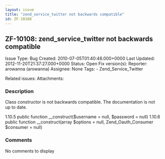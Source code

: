 ```yaml
---
layout: issue
title: "zend_service_twitter not backwards compatible"
id: ZF-10108
---
```


ZF-10108: zend\_service\_twitter not backwards compatible
---------------------------------------------------------

 Issue Type: Bug Created: 2010-07-05T01:40:48.000+0000 Last Updated: 2012-11-20T21:37:27.000+0000 Status: Open Fix version(s): 
 Reporter:  arowanna (arowanna)  Assignee:  None  Tags: - Zend\_Service\_Twitter
 
 Related issues: 
 Attachments: 
### Description

Class constructor is not backwards compatible. The documentation is not up to date.

1.10.5 public function \_\_construct($username = null, $password = null) 1.10.6 public function \_\_construct(array $options = null, Zend\_Oauth\_Consumer $consumer = null)

 

 

### Comments

No comments to display
